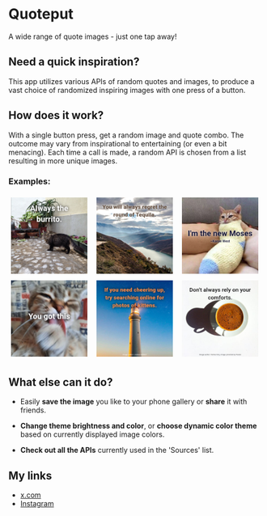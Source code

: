 # Quoteput

A wide range of quote images - just one tap away!

## Need a quick inspiration?

This app utilizes various APIs of random quotes and images, to produce a vast choice of randomized inspiring images with one press of a button.

## How does it work?

With a single button press, get a random image and quote combo.
The outcome may vary from inspirational to entertaining (or even a bit menacing).
Each time a call is made, a random API is chosen from a list resulting in more unique images.

### Examples:
<img src="./README_assets/Quoteput_example_png_1.png" alt="Example-image-1" width="30%" style="padding:1%;"/>&nbsp;
<img src="./README_assets/Quoteput_example_png_2.png" alt="Example-image-2" width="30%" style="padding:1%;"/>&nbsp;
<img src="./README_assets/Quoteput_example_png_3.png" alt="Example-image-3" width="30%" style="padding:1%;"/>
<br>
<img src="./README_assets/Quoteput_example_png_4.png" alt="Example-image-4" width="30%" style="padding:1%;"/>&nbsp;
<img src="./README_assets/Quoteput_example_png_5.png" alt="Example-image-5" width="30%" style="padding:1%;"/>&nbsp;
<img src="./README_assets/Quoteput_example_png_6.png" alt="Example-image-6" width="30%" style="padding:1%;"/>

## What else can it do?

- Easily **save the image** you like to your phone gallery or **share** it with friends.

- **Change theme brightness and color**, or **choose dynamic color theme** based on currently displayed image colors.

- **Check out all the APIs** currently used in the 'Sources' list.

## My links

- [x.com](https://x.com/MarekMusialDev)
- [Instagram](https://www.instagram.com/marek.musial.dev/)
